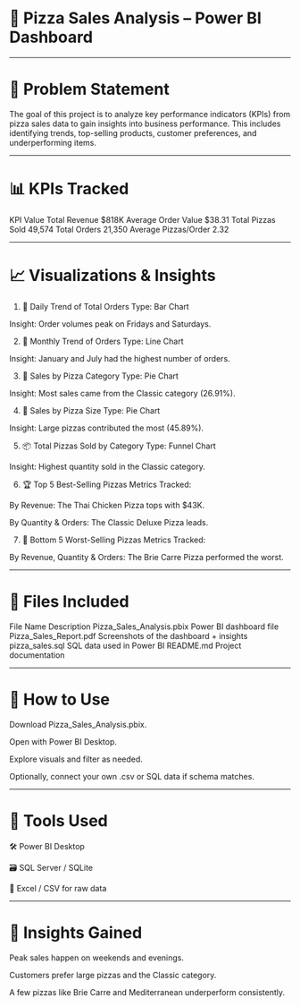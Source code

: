 # 🍕 Pizza Sales Analysis – Power BI Dashboard

---

# 📌 Problem Statement
The goal of this project is to analyze key performance indicators (KPIs) from pizza sales data to gain insights into business performance. This includes identifying trends, top-selling products, customer preferences, and underperforming items.

---

# 📊 KPIs Tracked
KPI	Value
Total Revenue	$818K
Average Order Value	$38.31
Total Pizzas Sold	49,574
Total Orders	21,350
Average Pizzas/Order	2.32

---

# 📈 Visualizations & Insights
1. 📅 Daily Trend of Total Orders
Type: Bar Chart

Insight: Order volumes peak on Fridays and Saturdays.

2. 📆 Monthly Trend of Orders
Type: Line Chart

Insight: January and July had the highest number of orders.

3. 🍕 Sales by Pizza Category
Type: Pie Chart

Insight: Most sales came from the Classic category (26.91%).

4. 📏 Sales by Pizza Size
Type: Pie Chart

Insight: Large pizzas contributed the most (45.89%).

5. 📦 Total Pizzas Sold by Category
Type: Funnel Chart

Insight: Highest quantity sold in the Classic category.

6. 🏆 Top 5 Best-Selling Pizzas
Metrics Tracked:

By Revenue: The Thai Chicken Pizza tops with $43K.

By Quantity & Orders: The Classic Deluxe Pizza leads.

7. 🚫 Bottom 5 Worst-Selling Pizzas
Metrics Tracked:

By Revenue, Quantity & Orders: The Brie Carre Pizza performed the worst.

---

# 🧾 Files Included
File Name	Description
Pizza_Sales_Analysis.pbix	Power BI dashboard file
Pizza_Sales_Report.pdf	Screenshots of the dashboard + insights
pizza_sales.sql	SQL data used in Power BI
README.md	Project documentation

---

# 📂 How to Use
Download Pizza_Sales_Analysis.pbix.

Open with Power BI Desktop.

Explore visuals and filter as needed.

Optionally, connect your own .csv or SQL data if schema matches.

---

# 📌 Tools Used
🛠️ Power BI Desktop

🗃️ SQL Server / SQLite

📄 Excel / CSV for raw data

---

# 🚀 Insights Gained
Peak sales happen on weekends and evenings.

Customers prefer large pizzas and the Classic category.

A few pizzas like Brie Carre and Mediterranean underperform consistently.
